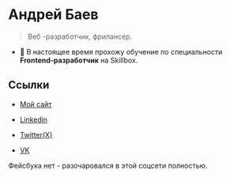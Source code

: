  
<!--
**AbaevB/AbaevB** is a ✨ _special_ ✨ repository because its `README.md` (this file) appears on your GitHub profile.

Here are some ideas to get you started:

- 🔭 I’m currently working on ...
- 🌱 I’m currently learning ...
- 👯 I’m looking to collaborate on ...
- 🤔 I’m looking for help with ...
- 💬 Ask me about ...
- 📫 How to reach me: ...
- 😄 Pronouns: ...
- ⚡ Fun fact: ...
-->
# Андрей Баев
> Веб -разработчик, фрилансер.
- 🌱 В настоящее время прохожу обучение по специальности **Frontend-разработчик** на Skillbox.

## Ссылки

- [Мой сайт](https://frontend-bro.com/)

- [Linkedin](https://www.linkedin.com/in/andrewbaev1970/)

- [Twitter(X)](https://twitter.com/AbaevB70)

- [VK](https://vk.com/andrewbaev)

Фейсбука нет - разочаровался в этой соцсети полностью.
